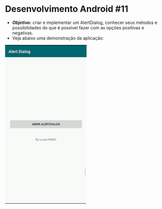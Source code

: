 # Desenvolvimento Android #11
   * ***Objetivo:*** criar e implementar um AlertDialog, conhecer seus métodos e possibilidades do que é possível fazer com as opções positivas e negativas.
   * Veja abaixo uma demonstração da aplicação:
<img src="Instalador/Alert Dialog.gif" alt="GIF do Meu Projeto AlertDialog">
